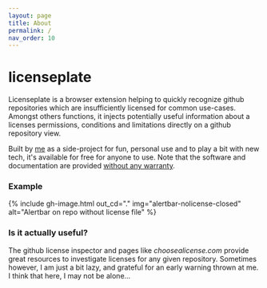 ```yaml
---
layout: page
title: About
permalink: /
nav_order: 10
---
```


# licenseplate

Licenseplate is a browser extension helping to quickly recognize github repositories
which are insufficiently licensed for common use-cases.
Amongst others functions, it injects potentially useful information about a licenses
permissions, conditions and limitations directly on a github repository view.

Built by [me](https://mweiss.ch) as a side-project for fun, personal use and to play a bit with new tech, 
it's available for free for anyone to use. 
Note that the software and documentation are provided [without any warranty](./../legal).

### Example
{% include gh-image.html 
    out_cd="."
    img="alertbar-nolicense-closed" 
    alt="Alertbar on repo without license file"
%}

### Is it actually useful?

The github license inspector and pages like *choosealicense.com* 
provide great resources to investigate licenses 
for any given repository.
Sometimes however, I am just a bit lazy, 
and grateful for an early warning thrown at me.
I think that here, I may not be alone...